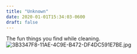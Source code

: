 ```yaml
---
title: "Unknown"
date: 2020-01-01T15:34:03-0600
draft: false
---
```


The fun things you find while cleaning. ![3B3347F8-11AE-4C9E-B472-DF4DC591E7BE.jpg](https://ianwhitney.micro.blog/uploads/2020/868afee7eb.jpg)
